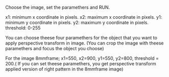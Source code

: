 Choose the image, set the paramethers and RUN.

x1: minimum x coordinate in pixels.
x2: maximum x coordinate in pixels.
y1: minimum y coordinate in pixels.
y2: maximum y coordinate in pixels.
threshold: 0-255

You can choose theese four paramethers for the object that you want to apply perspective transform in image. (You can crop the image with theese paramethers and focus the object you choose)

For the image 8mmframe; x1=550, x2=900, y1=550, y2=800, threshold = 200.( If you can set theese paramethers, you get perspective transform applied version of right pattern in the 8mmframe image)

